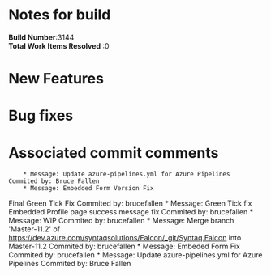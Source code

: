 # Notes for build
**Build Number**:3144   
**Total Work Items Resolved** :0

#  New Features

#  Bug fixes


#  Associated commit comments
        * Message: Update azure-pipelines.yml for Azure Pipelines   Commited by: Bruce Fallen
        * Message: Embedded Form Version Fix
Final Green Tick Fix   Commited by: brucefallen
        * Message: Green Tick fix
Embedded Profile page success message fix   Commited by: brucefallen
        * Message: WIP   Commited by: brucefallen
        * Message: Merge branch &#x27;Master-11.2&#x27; of https://dev.azure.com/syntaqsolutions/Falcon/_git/Syntaq.Falcon into Master-11.2   Commited by: brucefallen
        * Message: Embeded Form Fix   Commited by: brucefallen
        * Message: Update azure-pipelines.yml for Azure Pipelines   Commited by: Bruce Fallen

